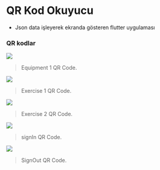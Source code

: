# QR Kod Okuyucu
- Json data işleyerek ekranda gösteren flutter uygulaması



### QR kodlar


![](https://i.ibb.co/pz5w7Hm/equipment1.png)

> Equipment 1 QR Code.

![](https://i.ibb.co/C8KPjHh/Exercise1.png)

> Exercise 1 QR Code.

![](https://i.ibb.co/D8Lfs7p/Exercise2.png)

>Exercise 2 QR Code.

![](https://i.ibb.co/JpDD9Q1/signIn.png)

> signIn QR Code.

![](https://i.ibb.co/RS2MZjv/SignOut.png)

> SignOut QR Code.





